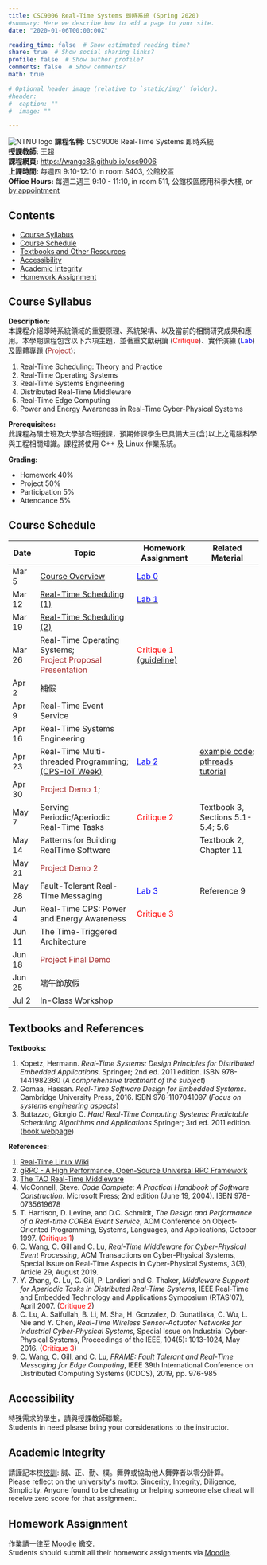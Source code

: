 ```yaml
---
title: CSC9006 Real-Time Systems 即時系統 (Spring 2020)
#summary: Here we describe how to add a page to your site.
date: "2020-01-06T00:00:00Z"

reading_time: false  # Show estimated reading time?
share: true  # Show social sharing links?
profile: false  # Show author profile?
comments: false  # Show comments?
math: true

# Optional header image (relative to `static/img/` folder).
#header:
#  caption: ""
#  image: ""

---
```


![NTNU logo](../../img/ntnu_logo.png)
**課程名稱:** CSC9006 Real-Time Systems 即時系統  
**授課教師:** [王超](https://wangc86.github.io/bio/)  
**課程網頁:** https://wangc86.github.io/csc9006  
**上課時間:** 每週四 9:10-12:10 in room S403, 公館校區  
**Office Hours:** 每週二週三 9:10 - 11:10, in room 511, 公館校區應用科學大樓, or [by appointment](mailto:cw@ntnu.edu.tw)  

## Contents

* [Course Syllabus](#syllabus) <a name="syllabus"></a>
* [Course Schedule](#schedule)
* [Textbooks and Other Resources](#resource)
* [Accessibility](#accessibility)
* [Academic Integrity](#accessibility)
* [Homework Assignment](#hw)

## Course Syllabus
**Description:**  
本課程介紹即時系統領域的重要原理、系統架構、以及當前的相關研究成果和應用。本學期課程包含以下六項主題，並著重文獻研讀 (<span style="color:red">Critique</span>)、實作演練 (<span style="color:blue">Lab</span>) 及團體專題 (<span style="color:brown">Project</span>):

1. Real-Time Scheduling: Theory and Practice
2. Real-Time Operating Systems
3. Real-Time Systems Engineering
4. Distributed Real-Time Middleware
5. Real-Time Edge Computing
6. Power and Energy Awareness in Real-Time Cyber-Physical Systems


**Prerequisites:**  
此課程為碩士班及大學部合班授課，預期修課學生已具備大三(含)以上之電腦科學與工程相關知識。課程將使用 C++ 及 Linux 作業系統。

**Grading:**  
* Homework 40%  
* Project 50%<a name="schedule"></a>  
* Participation 5%  
* Attendance 5%  

## Course Schedule

| Date | Topic | Homework Assignment | Related Material |
| ---  | --- | --- | ---|
| Mar 5  | [Course Overview](overview.pdf) | [<span style="color:blue">Lab 0</span>](lab0.pdf) | |
| Mar 12 | [Real-Time Scheduling (1)](scheduling1.pdf) | [<span style="color:blue">Lab 1</span>](https://github.com/wangc86/csc9006) | |
| Mar 19 | [Real-Time Scheduling (2)](scheduling2.pdf) |  | |
| Mar 26 | Real-Time Operating Systems;<br><span style="color:brown">Project Proposal Presentation</span> | <span style="color:red">Critique 1</span><br>[(guideline)](critique_guideline.pdf) | |
| Apr 2  | 補假 |  | |
| Apr 9  | Real-Time Event Service |  | |
| Apr 16 | Real-Time Systems Engineering |  | |
| Apr 23 | Real-Time Multi-threaded Programming;<br>[(CPS-IoT Week)](https://www.cse.unsw.edu.au/~cpsiot/cpsweek2020/index.html) | [<span style="color:blue">Lab 2</span>](https://github.com/wangc86/csc9006) | [example code](https://resources.oreilly.com/examples/9781565921153/);<br>[pthreads tutorial](https://randu.org/tutorials/threads/)|
| Apr 30 | <span style="color:brown">Project Demo 1</span>; | |
| May 7  | Serving Periodic/Aperiodic Real-Time Tasks | <span style="color:red">Critique 2 </span> | Textbook 3, Sections 5.1-5.4; 5.6|
| May 14| Patterns for Building RealTime Software |  | Textbook 2, Chapter 11 |
| May 21| <span style="color:brown">Project Demo 2</span> | | |
| May 28| Fault-Tolerant Real-Time Messaging | <span style="color:blue">Lab 3</span><a name="resource"></a>| Reference 9|
| Jun 4 | Real-Time CPS: Power and Energy Awareness | <span style="color:red">Critique 3</span> | |
| Jun 11| The Time-Triggered Architecture |  | |
| Jun 18| <span style="color:brown">Project Final Demo</span> |  | |
| Jun 25| 端午節放假 |  | |
| Jul 2 | In-Class Workshop |  | |

## Textbooks and References

**Textbooks:**  

1. Kopetz, Hermann. _Real-Time Systems: Design Principles for Distributed Embedded Applications_. Springer; 2nd ed. 2011 edition. ISBN 978-1441982360 (_A comprehensive treatment of the subject_)
2. Gomaa, Hassan. _Real-Time Software Design for Embedded Systems_. Cambridge University Press, 2016. ISBN 978-1107041097 (_Focus on systems engineering aspects_)
3. Buttazzo, Giorgio C. _Hard Real-Time Computing Systems: Predictable Scheduling Algorithms and Applications_ Springer; 3rd ed. 2011 edition. ([book webpage](https://link.springer.com/book/10.1007/978-1-4614-0676-1))


<a name="accessibility"></a>
**References:**  

1. [Real-Time Linux Wiki](https://rt.wiki.kernel.org/index.php/Frequently_Asked_Questions)
2. [gRPC - A High Performance, Open-Source Universal RPC Framework](https://www.grpc.io/)
3. [The TAO Real-Time Middleware](http://www.dre.vanderbilt.edu/~schmidt/TAO.html)
4. McConnell, Steve. _Code Complete: A Practical Handbook of Software Construction_. Microsoft Press; 2nd edition (June 19, 2004). ISBN 978-0735619678
5. T. Harrison, D. Levine, and D.C. Schmidt, _The Design and Performance of a Real-time CORBA Event Service_, ACM Conference on Object-Oriented Programming, Systems, Languages, and Applications, October 1997. (<span style="color:red">Critique 1</span>)
6. C. Wang, C. Gill and C. Lu, _Real-Time Middleware for Cyber-Physical Event Processing_, ACM Transactions on Cyber-Physical Systems, Special Issue on Real-Time Aspects in Cyber-Physical Systems, 3(3), Article 29, August 2019.
7. Y. Zhang, C. Lu, C. Gill, P. Lardieri and G. Thaker, _Middleware Support for Aperiodic Tasks in Distributed Real-Time Systems_, IEEE Real-Time and Embedded Technology and Applications Symposium (RTAS'07), April 2007. (<span style="color:red">Critique 2</span>)
8. C. Lu, A. Saifullah, B. Li, M. Sha, H. Gonzalez, D. Gunatilaka, C. Wu, L. Nie and Y. Chen, _Real-Time Wireless Sensor-Actuator Networks for Industrial Cyber-Physical Systems_, Special Issue on Industrial Cyber-Physical Systems, Proceedings of the IEEE, 104(5): 1013-1024, May 2016. (<span style="color:red">Critique 3</span>)
9. C. Wang, C. Gill, and C. Lu, _FRAME: Fault Tolerant and Real-Time Messaging for Edge Computing_, IEEE 39th International Conference on Distributed Computing Systems (ICDCS), 2019, pp. 976-985


## Accessibility
<a name="integrity"></a>
特殊需求的學生，請與授課教師聯繫。  
Students in need please bring your considerations to the instructor.

## Academic Integrity
<a name="hw"></a>
請謹記本校[校訓](http://archives.lib.ntnu.edu.tw/c2/c2_1.jsp): 誠、正、勤、樸。舞弊或協助他人舞弊者以零分計算。  
Please reflect on the university's [motto](http://archives.lib.ntnu.edu.tw/c2/c2_1.jsp): Sincerity, Integrity, Diligence, Simplicity. Anyone found to be cheating or helping someone else cheat will receive zero score for that assignment.

## Homework Assignment 

作業請一律至 [Moodle](https://moodle.ntnu.edu.tw/) 繳交.  
Students should submit all their homework assignments via [Moodle](https://moodle.ntnu.edu.tw/).

